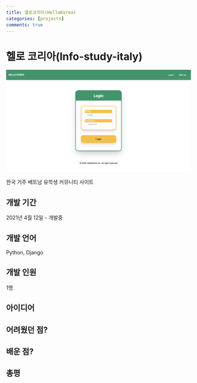 ```yaml
---
title: 헬로코리아(HelloKorea)
categories: [projects]
comments: true
---
```


# 헬로 코리아(Info-study-italy)


![hellokorea](../img/../assets/img/hellokorea.png "hellokorea")

한국 거주 베트남 유학생 커뮤니티 사이트

## 개발 기간

2021년 4월 12일 - 개발중

## 개발 언어

Python, Django

## 개발 인원

1명

## 아이디어 


## 어려웠던 점?



## 배운 점?



## 총평

